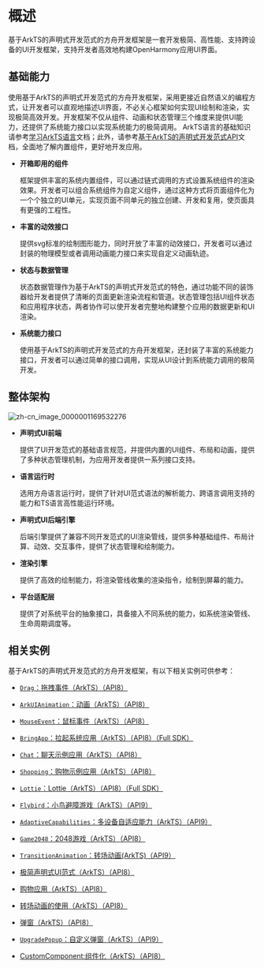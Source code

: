 # 概述


基于ArkTS的声明式开发范式的方舟开发框架是一套开发极简、高性能、支持跨设备的UI开发框架，支持开发者高效地构建OpenHarmony应用UI界面。

## 基础能力

使用基于ArkTS的声明式开发范式的方舟开发框架，采用更接近自然语义的编程方式，让开发者可以直观地描述UI界面，不必关心框架如何实现UI绘制和渲染，实现极简高效开发。开发框架不仅从组件、动画和状态管理三个维度来提供UI能力，还提供了系统能力接口以实现系统能力的极简调用。
ArkTS语言的基础知识请参考[学习ArkTS语言](../quick-start/arkts-get-started.md)文档；此外，请参考[基于ArkTS的声明式开发范式API](../reference/arkui-ts/ts-universal-events-click.md)文档，全面地了解内置组件，更好地开发应用。

- **开箱即用的组件**

  框架提供丰富的系统内置组件，可以通过链式调用的方式设置系统组件的渲染效果。开发者可以组合系统组件为自定义组件，通过这种方式将页面组件化为一个个独立的UI单元，实现页面不同单元的独立创建、开发和复用，使页面具有更强的工程性。

- **丰富的动效接口**

  提供svg标准的绘制图形能力，同时开放了丰富的动效接口，开发者可以通过封装的物理模型或者调用动画能力接口来实现自定义动画轨迹。

- **状态与数据管理**

  状态数据管理作为基于ArkTS的声明式开发范式的特色，通过功能不同的装饰器给开发者提供了清晰的页面更新渲染流程和管道。状态管理包括UI组件状态和应用程序状态，两者协作可以使开发者完整地构建整个应用的数据更新和UI渲染。

- **系统能力接口**

  使用基于ArkTS的声明式开发范式的方舟开发框架，还封装了丰富的系统能力接口，开发者可以通过简单的接口调用，实现从UI设计到系统能力调用的极简开发。


## 整体架构

![zh-cn_image_0000001169532276](figures/zh-cn_image_0000001169532276.png)

- **声明式UI前端**

  提供了UI开发范式的基础语言规范，并提供内置的UI组件、布局和动画，提供了多种状态管理机制，为应用开发者提供一系列接口支持。

- **语言运行时**

  选用方舟语言运行时，提供了针对UI范式语法的解析能力、跨语言调用支持的能力和TS语言高性能运行环境。

- **声明式UI后端引擎**

  后端引擎提供了兼容不同开发范式的UI渲染管线，提供多种基础组件、布局计算、动效、交互事件，提供了状态管理和绘制能力。

- **渲染引擎**

  提供了高效的绘制能力，将渲染管线收集的渲染指令，绘制到屏幕的能力。

- **平台适配层**

  提供了对系统平台的抽象接口，具备接入不同系统的能力，如系统渲染管线、生命周期调度等。


## 相关实例

基于ArkTS的声明式开发范式的方舟开发框架，有以下相关实例可供参考：

- [`Drag`：拖拽事件（ArkTS）（API8）](https://gitee.com/openharmony/applications_app_samples/tree/master/ETSUI/Drag)

- [`ArkUIAnimation`：动画（ArkTS）（API8）](https://gitee.com/openharmony/applications_app_samples/tree/master/ETSUI/ArkUIAnimation)

- [`MouseEvent`：鼠标事件（ArkTS）（API8）](https://gitee.com/openharmony/applications_app_samples/tree/master/ETSUI/MouseEvent)

- [`BringApp`：拉起系统应用（ArkTS）（API8）（Full SDK）](https://gitee.com/openharmony/applications_app_samples/tree/master/ETSUI/BringApp)

- [`Chat`：聊天示例应用（ArkTS）（API8）](https://gitee.com/openharmony/applications_app_samples/tree/master/AppSample/Chat)

- [`Shopping`：购物示例应用（ArkTS）（API8）](https://gitee.com/openharmony/applications_app_samples/tree/master/AppSample/Shopping)

- [`Lottie`：Lottie（ArkTS）（API8）（Full SDK）](https://gitee.com/openharmony/applications_app_samples/tree/master/ETSUI/Lottie)

- [`Flybird`：小鸟避障游戏（ArkTS）（API9）](https://gitee.com/openharmony/applications_app_samples/tree/master/ResourcesSchedule/Flybird)

- [`AdaptiveCapabilities`：多设备自适应能力（ArkTS）（API9）](https://gitee.com/openharmony/app_samples/tree/master/MultiDeviceAppDev/AdaptiveCapabilities)

- [`Game2048`：2048游戏（ArkTS）（API8）](https://gitee.com/openharmony/applications_app_samples/tree/master/ETSUI/Game2048)

- [`TransitionAnimation`：转场动画(ArkTS)（API9）](https://gitee.com/openharmony/applications_app_samples/tree/master/ETSUI/TransitionAnimation)

- [极简声明式UI范式（ArkTS）（API8）](https://gitee.com/openharmony/codelabs/tree/master/ETSUI/SimpleGalleryEts)

- [购物应用（ArkTS）（API8）](https://gitee.com/openharmony/codelabs/tree/master/ETSUI/ShoppingEts)

- [转场动画的使用（ArkTS）（API8）](https://gitee.com/openharmony/codelabs/tree/master/ETSUI/TransitionAnimtaionEts)

- [弹窗（ArkTS）（API8）](https://gitee.com/openharmony/codelabs/tree/master/ETSUI/CustomDialogEts)

- [`UpgradePopup`：自定义弹窗（ArkTS）（API9）](https://gitee.com/openharmony/applications_app_samples/tree/master/ETSUI/UpgradePopup)

- [CustomComponent:组件化（ArkTS）（API8）](https://gitee.com/openharmony/applications_app_samples/tree/master/ETSUI/CustomComponent)
